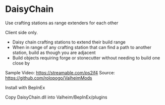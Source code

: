 # DaisyChain
Use crafting stations as range extenders for each other

Client side only.

- Daisy chain crafting stations to extend their build range
- When in range of any crafting station that can find a path to another station, build as though you are adjacent
- Build objects requiring forge or stonecutter without needing to build one close by

Sample Video: https://streamable.com/ps2if4
Source: https://github.com/rolopogo/ValheimMods

Install with BepInEx

Copy DaisyChain.dll into Valheim/BepInEx/plugins